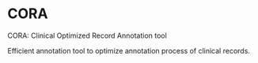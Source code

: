 # CORA
CORA: Clinical Optimized Record Annotation tool

Efficient annotation tool to optimize annotation process of clinical records. 